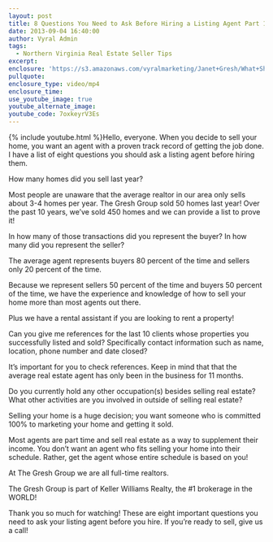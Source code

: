 ```yaml
---
layout: post
title: 8 Questions You Need to Ask Before Hiring a Listing Agent Part 1
date: 2013-09-04 16:40:00
author: Vyral Admin
tags:
  - Northern Virginia Real Estate Seller Tips
excerpt:
enclosure: 'https://s3.amazonaws.com/vyralmarketing/Janet+Gresh/What+Should+You+Ask+Your+Agent+When+Selling+Your+Home+Part+1.mp4'
pullquote:
enclosure_type: video/mp4
enclosure_time:
use_youtube_image: true
youtube_alternate_image:
youtube_code: 7oxkeyrV3Es
---
```



{% include youtube.html %}Hello, everyone. When you decide to sell your home, you want an agent with a proven track record of getting the job done. I have a list of eight questions you should ask a listing agent before hiring them.

How many homes did you sell last year?

Most people are unaware that the average realtor in our area only sells about 3-4 homes per year. The Gresh Group sold 50 homes last year! Over the past 10 years, we’ve sold 450 homes and we can provide a list to prove it!

In how many of those transactions did you represent the buyer? In how many did you represent the seller?

The average agent represents buyers 80 percent of the time and sellers only 20 percent of the time.

Because we represent sellers 50 percent of the time and buyers 50 percent of the time, we have the experience and knowledge of how to sell your home more than most agents out there.

Plus we have a rental assistant if you are looking to rent a property!

Can you give me references for the last 10 clients whose properties you successfully listed and sold? Specifically contact information such as name, location, phone number and date closed?

It’s important for you to check references. Keep in mind that that the average real estate agent has only been in the business for 11 months.

Do you currently hold any other occupation(s) besides selling real estate? What other activities are you involved in outside of selling real estate?

Selling your home is a huge decision; you want someone who is committed 100% to marketing your home and getting it sold.

Most agents are part time and sell real estate as a way to supplement their income. You don’t want an agent who fits selling your home into their schedule. Rather, get the agent whose entire schedule is based on you!

At The Gresh Group we are all full-time realtors.

The Gresh Group is part of Keller Williams Realty, the #1 brokerage in the WORLD!

Thank you so much for watching! These are eight important questions you need to ask your listing agent before you hire. If you’re ready to sell, give us a call!